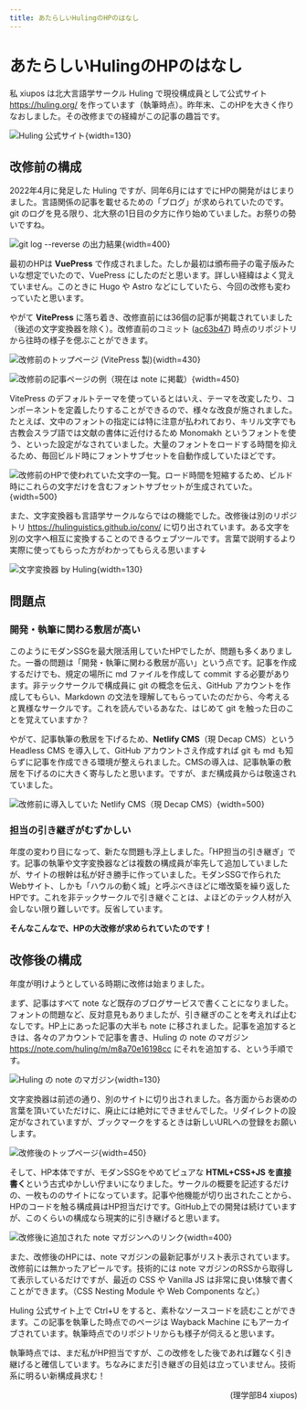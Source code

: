 ```yaml
---
title: あたらしいHulingのHPのはなし
---
```


# あたらしいHulingのHPのはなし

私 xiupos は北大言語学サークル Huling で現役構成員として公式サイト https://huling.org/ を作っています（執筆時点）。昨年末、このHPを大きく作りなおしました。その改修までの経緯がこの記事の趣旨です。

![Huling 公式サイト](https://api.qrserver.com/v1/create-qr-code/?size=300x300&data=https://huling.org/){width=130}

## 改修前の構成

2022年4月に発足した Huling ですが、同年6月にはすでにHPの開発がはじまりました。言語関係の記事を載せるための「ブログ」が求められていたのです。git のログを見る限り、北大祭の1日目の夕方に作り始めていました。お祭りの勢いですね。

![git log --reverse の出力結果](https://assets.st-note.com/img/1733889078-3Mpz2NrsFo1ygO9KJ5Ca4PWY.png?width=4000&height=4000&fit=bounds&format=jpg&quality=90){width=400}

最初のHPは **VuePress** で作成されました。たしか最初は頒布冊子の電子版みたいな想定でいたので、VuePress にしたのだと思います。詳しい経緯はよく覚えていません。このときに Hugo や Astro などにしていたら、今回の改修も変わっていたと思います。

やがて **VitePress** に落ち着き、改修直前には36個の記事が掲載されていました（後述の文字変換器を除く）。改修直前のコミット ([ac63b47](https://github.com/hulinguistics/huling/tree/ac63b47)) 時点のリポジトリから往時の様子を偲ぶことができます。

![改修前のトップページ (VitePress 製)](https://assets.st-note.com/img/1733905730-N1qdKkYFEauIxR8elUzr4MGH.png?width=4000&height=4000&fit=bounds&format=jpg&quality=90){width=430}

![改修前の記事ページの例（現在は note に掲載）](https://assets.st-note.com/img/1733906139-A13Vx8WvwLQGnqEaNry4oe0R.png?width=4000&height=4000&fit=bounds&format=jpg&quality=90){width=450}

VitePress のデフォルトテーマを使っているとはいえ、テーマを改変したり、コンポーネントを定義したりすることができるので、様々な改良が施されました。たとえば、文中のフォントの指定には特に注意が払われており、キリル文字でも古教会スラブ語では文献の書体に近付けるため Monomakh というフォントを使う、といった設定がなされていました。大量のフォントをロードする時間を抑えるため、毎回ビルド時にフォントサブセットを自動作成していたほどです。

![改修前のHPで使われていた文字の一覧。ロード時間を短縮するため、ビルド時にこれらの文字だけを含むフォントサブセットが生成されていた。](https://assets.st-note.com/img/1733907570-e6IrUx3jWQiHXytgwldZRmuV.png?width=4000&height=4000&fit=bounds&format=jpg&quality=90){width=500}

また、文字変換器も言語学サークルならではの機能でした。改修後は別のリポジトリ https://hulinguistics.github.io/conv/ に切り出されています。ある文字を別の文字へ相互に変換することのできるウェブツールです。言葉で説明するより実際に使ってもらった方がわかってもらえる思います↓

![文字変換器 by Huling](https://api.qrserver.com/v1/create-qr-code/?size=300x300&data=https://hulinguistics.github.io/conv/){width=130}

## 問題点

### 開発・執筆に関わる敷居が高い

このようにモダンSSGを最大限活用していたHPでしたが、問題も多くありました。一番の問題は「開発・執筆に関わる敷居が高い」という点です。記事を作成するだけでも、規定の場所に md ファイルを作成して commit する必要があります。非テックサークルで構成員に git の概念を伝え、GitHub アカウントを作成してもらい、Markdown の文法を理解してもらっていたのだから、今考えると異様なサークルです。これを読んでいるあなた、はじめて git を触った日のことを覚えていますか？

やがて、記事執筆の敷居を下げるため、**Netlify CMS**（現 Decap CMS）という Headless CMS を導入して、GitHub アカウントさえ作成すれば git も md も知らずに記事を作成できる環境が整えられました。CMSの導入は、記事執筆の敷居を下げるのに大きく寄与したと思います。ですが、まだ構成員からは敬遠されていました。

![改修前に導入していた Netlify CMS（現 Decap CMS）](https://assets.st-note.com/img/1733909201-ukb8IW2cBMzHNOgraPn3TQpE.png?width=4000&height=4000&fit=bounds&format=jpg&quality=90){width=500}

### 担当の引き継ぎがむずかしい

年度の変わり目になって、新たな問題も浮上しました。「HP担当の引き継ぎ」です。記事の執筆や文字変換器などは複数の構成員が率先して追加していましたが、サイトの根幹は私が好き勝手に作っていました。モダンSSGで作られたWebサイト、しかも「ハウルの動く城」と呼ぶべきほどに増改築を繰り返したHPです。これを非テックサークルで引き継ぐことは、よほどのテック人材が入会しない限り難しいです。反省しています。

**そんなこんなで、HPの大改修が求められていたのです！**

## 改修後の構成

年度が明けようとしている時期に改修は始まりました。

まず、記事はすべて note など既存のブログサービスで書くことになりました。フォントの問題など、反対意見もありましたが、引き継ぎのことを考えれば止むなしです。HP上にあった記事の大半も note に移されました。記事を追加するときは、各々のアカウントで記事を書き、Huling の note のマガジン https://note.com/huling/m/m8a70e16198cc にそれを追加する、という手順です。

![Huling の note のマガジン](https://api.qrserver.com/v1/create-qr-code/?size=300x300&data=https://note.com/huling/m/m8a70e16198cc){width=130}

文字変換器は前述の通り、別のサイトに切り出されました。各方面からお褒めの言葉を頂いていただけに、廃止には絶対にできませんでした。リダイレクトの設定がなされていますが、ブックマークをするときは新しいURLへの登録をお願いします。

![改修後のトップページ](https://assets.st-note.com/img/1733912625-Auy1pKBmn0NYLCPOVqwGr5zv.png?width=4000&height=4000&fit=bounds&format=jpg&quality=90){width=450}

そして、HP本体ですが、モダンSSGをやめてピュアな **HTML+CSS+JS を直接書く**という古式ゆかしい佇まいになりました。サークルの概要を記述するだけの、一枚もののサイトになっています。記事や他機能が切り出されたことから、HPのコードを触る構成員はHP担当だけです。GitHub上での開発は続けていますが、このくらいの構成なら現実的に引き継げると思います。

![改修後に追加された note マガジンへのリンク](https://assets.st-note.com/img/1733915399-Nx854L6YSMjnhIFBAWDeGC0V.png?width=4000&height=4000&fit=bounds&format=jpg&quality=90){width=400}

また、改修後のHPには、note マガジンの最新記事がリスト表示されています。改修前には無かったアピールです。技術的には note マガジンのRSSから取得して表示しているだけですが、最近の CSS や Vanilla JS は非常に良い体験で書くことができます。（CSS Nesting Module や Web Components など。）

Huling 公式サイト上で Ctrl+U をすると、素朴なソースコードを読むことができます。この記事を執筆した時点でのページは Wayback Machine にもアーカイブされています。執筆時点でのリポジトリからも様子が伺えると思います。

執筆時点では、まだ私がHP担当ですが、この改修をした後であれば難なく引き継げると確信しています。ちなみにまだ引き継ぎの目処は立っていません。技術系に明るい新構成員求む！

<p style="text-align: right;">
(理学部B4 xiupos)
</p>

